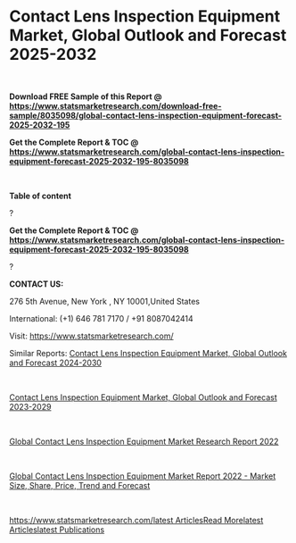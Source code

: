 <h1>Contact Lens Inspection Equipment Market, Global Outlook and Forecast 2025-2032</h1><br/><p><strong>Download FREE Sample of this Report @ <a href="https://www.statsmarketresearch.com/download-free-sample/8035098/global-contact-lens-inspection-equipment-forecast-2025-2032-195">https://www.statsmarketresearch.com/download-free-sample/8035098/global-contact-lens-inspection-equipment-forecast-2025-2032-195</a></strong></p>
 
 
 
 <div><b>Get the Complete Report & TOC @ <a href="https://www.statsmarketresearch.com/global-contact-lens-inspection-equipment-forecast-2025-2032-195-8035098">https://www.statsmarketresearch.com/global-contact-lens-inspection-equipment-forecast-2025-2032-195-8035098</a></b></div>
 
 
 
 <p><br />
 
 <b>Table of content</b></p>
 
 
 
 <p>? </p>
 
 
 
 <div><b>Get the Complete Report & TOC @ <a href="https://www.statsmarketresearch.com/global-contact-lens-inspection-equipment-forecast-2025-2032-195-8035098">https://www.statsmarketresearch.com/global-contact-lens-inspection-equipment-forecast-2025-2032-195-8035098</a></b></div>
 
 
 
 <p>? </p>
 
 
 
 <p><b>CONTACT US:</b><br />
 
 276 5th Avenue, New York , NY 10001,United States<br />
 
 International: (+1) 646 781 7170 / +91 8087042414<br />
 
 Visit: <a href="https://www.statsmarketresearch.com/">https://www.statsmarketresearch.com/</a><br />
 
 Similar Reports: <a href="https://www.statsmarketresearch.com/global-contact-lens-inspection-equipment-forecast-2025-2032-195-8035098">Contact Lens Inspection Equipment Market, Global Outlook and Forecast 2024-2030</a><br />
 
 <br />
 
 <a href="https://www.statsmarketresearch.com/global-contact-lens-inspection-equipment-forecast-2025-2032-195-8035098">Contact Lens Inspection Equipment Market, Global Outlook and Forecast 2023-2029</a><br />
 
 <br />
 
 <a href="https://www.statsmarketresearch.com/global-contact-lens-inspection-equipment-forecast-2025-2032-195-8035098">Global Contact Lens Inspection Equipment Market Research Report 2022</a><br />
 
 <br />
 
 <a href="https://www.statsmarketresearch.com/global-contact-lens-inspection-equipment-forecast-2025-2032-195-8035098">Global Contact Lens Inspection Equipment Market Report 2022 - Market Size, Share, Price, Trend and Forecast</a><br />
 
 <br />
 
 <a href="https://gyeongbokgung.com">https://www.statsmarketresearch.com/</a><a href="https://hallyeomaritime.com">latest Articles</a><a href="https://jingwansa.com">Read More</a><a href="https://nguoiviet.jp/">latest Articles</a><a href="https://www.intelmarketresearch.com/">latest Publications</a></p>
